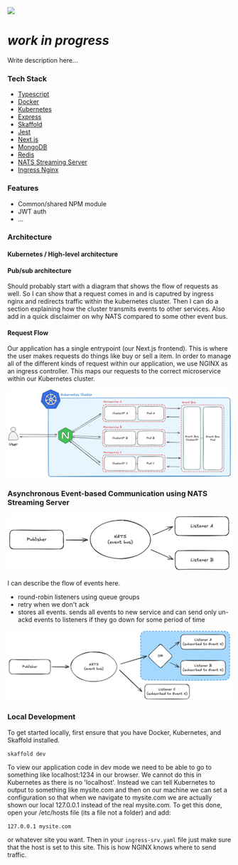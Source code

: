 ![](./README.assets/header.png)

# *work in progress*



Write description here...

### Tech Stack

- [Typescript](https://www.typescriptlang.org/)
- [Docker](https://www.docker.com/)
- [Kubernetes](https://kubernetes.io/)
- [Express](https://expressjs.com/)
- [Skaffold](https://skaffold.dev)
- [Jest](https://jestjs.io/)
- [Next.js](https://nextjs.org/)
- [MongoDB](https://www.mongodb.com/)
- [Redis](https://redis.io/)
- [NATS Streaming Server](https://hub.docker.com/_/nats-streaming)
- [Ingress Nginx](https://kubernetes.github.io/ingress-nginx/)

### Features

- Common/shared NPM module
- JWT auth
- ...

###  Architecture



#### Kubernetes / High-level architecture

#### Pub/sub architecture







Should probably start with a diagram that shows the flow of requests as well. So I can show that a request comes in and is caputred by ingress nginx and redirects traffic within the kubernetes cluster. Then I can do a section explaining how the cluster transmits events to other services. Also add in a quick disclaimer on why NATS compared to some other event bus.



#### Request Flow

Our application has a single entrypoint (our Next.js frontend). This is where the user makes requests do things like buy or sell a item. In order to manage all of the different kinds of request within our application, we use NGINX as an ingress controller. This maps our requests to the correct microservice within our Kubernetes cluster. 

![](./README.assets/kubernetes-flow.png)



### Asynchronous Event-based Communication using NATS Streaming Server

![](./README.assets/event-flow.png)

I can describe the flow of events here. 

- round-robin listeners using queue groups
- retry when we don't ack
- stores all events. sends all events to new service and can send only un-ackd events to listeners if they go down for some period of time

![](./README.assets/event-flow-queue-group.png)

### Local Development

To get started locally, first ensure that you have Docker, Kubernetes, and Skaffold installed.

```
skaffold dev
```

To view our application code in dev mode we need to be able to go to something like localhost:1234 in our browser. We cannot do this in Kubernetes as there is no 'localhost'. Instead we can tell Kubernetes to output to something like mysite.com and then on our machine we can set a configuration so that when we navigate to mysite.com we are actually shown our local 127.0.0.1 instead of the real mysite.com. To get this done, open your /etc/hosts file (its a file not a folder) and add:

```
127.0.0.1 mysite.com
```

or whatever site you want. Then in your `ingress-srv.yaml` file just make sure that the host is set to this site. This is how NGINX knows where to send traffic.
